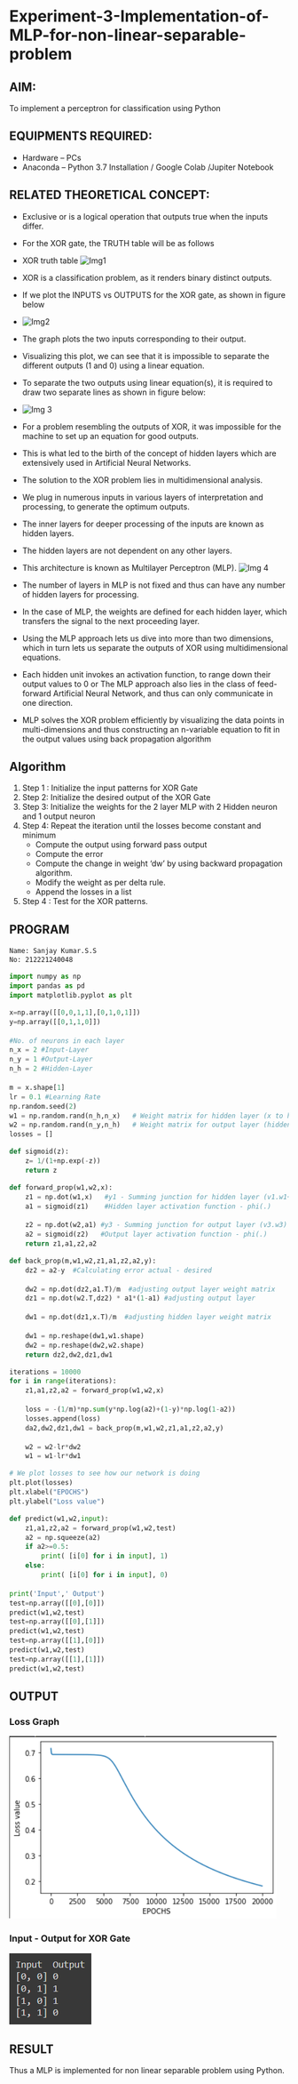 # Experiment-3-Implementation-of-MLP-for-non-linear-separable-problem
## **AIM:**

To implement a perceptron for classification using Python

## **EQUIPMENTS REQUIRED:**
* Hardware – PCs
* Anaconda – Python 3.7 Installation / Google Colab /Jupiter Notebook

## **RELATED THEORETICAL CONCEPT:**
* Exclusive or is a logical operation that outputs true when the inputs differ.
* For the XOR gate, the TRUTH table will be as follows
* XOR truth table
![Img1](https://user-images.githubusercontent.com/112920679/195774720-35c2ed9d-d484-4485-b608-d809931a28f5.gif)

* XOR is a classification problem, as it renders binary distinct outputs. 
* If we plot the INPUTS vs OUTPUTS for the XOR gate, as shown in figure below

* ![Img2](https://user-images.githubusercontent.com/112920679/195774898-b0c5886b-3d58-4377-b52f-73148a3fe54d.gif)

* The graph plots the two inputs corresponding to their output. 
* Visualizing this plot, we can see that it is impossible to separate the different outputs (1 and 0) using a linear equation.
* To separate the two outputs using linear equation(s), it is required to draw two separate lines as shown in figure below:
* ![Img 3](https://user-images.githubusercontent.com/112920679/195775012-74683270-561b-4a3a-ac62-cf5ddfcf49ca.gif)
* For a problem resembling the outputs of XOR, it was impossible for the machine to set up an equation for good outputs. 
* This is what led to the birth of the concept of hidden layers which are extensively used in Artificial Neural Networks. 
* The solution to the XOR problem lies in multidimensional analysis. 
* We plug in numerous inputs in various layers of interpretation and processing, to generate the optimum outputs.
* The inner layers for deeper processing of the inputs are known as hidden layers. 
* The hidden layers are not dependent on any other layers.
* This architecture is known as Multilayer Perceptron (MLP).
![Img 4](https://user-images.githubusercontent.com/112920679/195775183-1f64fe3d-a60e-4998-b4f5-abce9534689d.gif)
* The number of layers in MLP is not fixed and thus can have any number of hidden layers for processing. 
* In the case of MLP, the weights are defined for each hidden layer, which transfers the signal to the next proceeding layer.
* Using the MLP approach lets us dive into more than two dimensions, which in turn lets us separate the outputs of XOR using multidimensional equations.
* Each hidden unit invokes an activation function, to range down their output values to 0 or The MLP approach also lies in the class of feed-forward Artificial Neural Network, and thus can only communicate in one direction. 
* MLP solves the XOR problem efficiently by visualizing the data points in multi-dimensions and thus constructing an n-variable equation to fit in the output values using back propagation algorithm

## **Algorithm**

1. Step 1 : Initialize the input patterns for XOR Gate
2. Step 2: Initialize the desired output of the XOR Gate
3. Step 3: Initialize the weights for the 2 layer MLP with 2 Hidden neuron and 1 output neuron
4. Step 4: Repeat the  iteration  until the losses become constant and minimum
    * Compute the output using forward pass output
    * Compute the error
    * Compute the change in weight ‘dw’ by using backward propagation algorithm.
    * Modify the weight as per delta rule.
    * Append the losses in a list
5. Step 4 : Test for the XOR patterns.



## **PROGRAM** 
```
Name: Sanjay Kumar.S.S
No: 212221240048
```
```python
import numpy as np
import pandas as pd
import matplotlib.pyplot as plt
```
```python
x=np.array([[0,0,1,1],[0,1,0,1]])
y=np.array([[0,1,1,0]])

#No. of neurons in each layer
n_x = 2 #Input-Layer
n_y = 1 #Output-Layer
n_h = 2 #Hidden-Layer

m = x.shape[1]
lr = 0.1 #Learning Rate
np.random.seed(2)
w1 = np.random.rand(n_h,n_x)   # Weight matrix for hidden layer (x to hidden)
w2 = np.random.rand(n_y,n_h)   # Weight matrix for output layer (hidden to y)
losses = []
```
```python
def sigmoid(z):
    z= 1/(1+np.exp(-z))
    return z
```
```python
def forward_prop(w1,w2,x):
    z1 = np.dot(w1,x)   #y1 - Summing junction for hidden layer (v1.w1+v2.w1)
    a1 = sigmoid(z1)    #Hidden layer activation function - phi(.)

    z2 = np.dot(w2,a1) #y3 - Summing junction for output layer (v3.w3)
    a2 = sigmoid(z2)   #Output layer activation function - phi(.)
    return z1,a1,z2,a2
```
```python
def back_prop(m,w1,w2,z1,a1,z2,a2,y):    
    dz2 = a2-y  #Calculating error actual - desired

    dw2 = np.dot(dz2,a1.T)/m  #adjusting output layer weight matrix
    dz1 = np.dot(w2.T,dz2) * a1*(1-a1) #adjusting output layer

    dw1 = np.dot(dz1,x.T)/m  #adjusting hidden layer weight matrix

    dw1 = np.reshape(dw1,w1.shape)
    dw2 = np.reshape(dw2,w2.shape)    
    return dz2,dw2,dz1,dw1
```
```python
iterations = 10000
for i in range(iterations):
    z1,a1,z2,a2 = forward_prop(w1,w2,x)

    loss = -(1/m)*np.sum(y*np.log(a2)+(1-y)*np.log(1-a2))
    losses.append(loss)
    da2,dw2,dz1,dw1 = back_prop(m,w1,w2,z1,a1,z2,a2,y)
    
    w2 = w2-lr*dw2
    w1 = w1-lr*dw1
```
```python
# We plot losses to see how our network is doing
plt.plot(losses)
plt.xlabel("EPOCHS")
plt.ylabel("Loss value")
```
```python
def predict(w1,w2,input):
    z1,a1,z2,a2 = forward_prop(w1,w2,test)
    a2 = np.squeeze(a2)
    if a2>=0.5:
        print( [i[0] for i in input], 1)
    else:
        print( [i[0] for i in input], 0)

print('Input',' Output')
test=np.array([[0],[0]])
predict(w1,w2,test)
test=np.array([[0],[1]])
predict(w1,w2,test)
test=np.array([[1],[0]])
predict(w1,w2,test)
test=np.array([[1],[1]])
predict(w1,w2,test)
```
## **OUTPUT** 
### **Loss Graph**
![Loss Plot](./Loss_graph.png)

### **Input - Output for XOR Gate**
![Input - Output for XOR Gate](./IO_for_XOR_gate.png)

## **RESULT**
Thus a MLP is implemented for non linear separable problem using Python.
